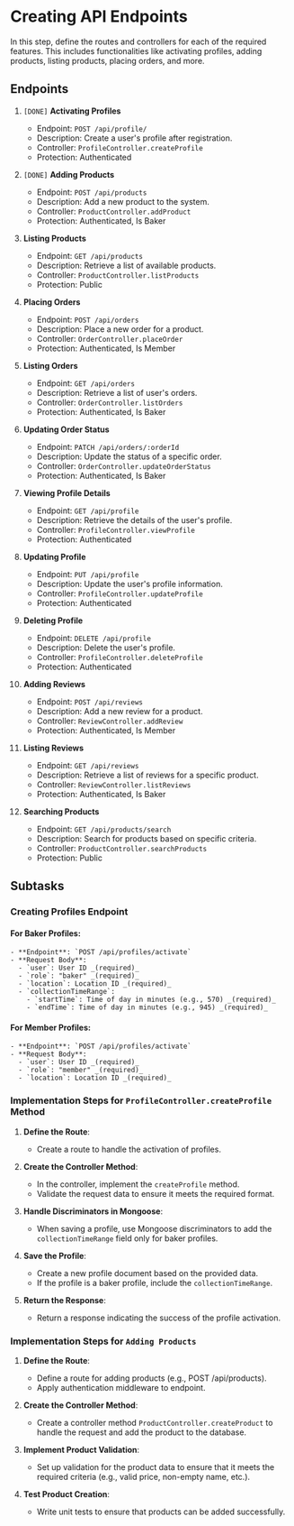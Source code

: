 # Creating API Endpoints

In this step, define the routes and controllers for each of the required features. This includes functionalities like activating profiles, adding products, listing products, placing orders, and more.

## Endpoints

1. `[DONE]` **Activating Profiles**
   - Endpoint: `POST /api/profile/`
   - Description: Create a user's profile after registration.
   - Controller: `ProfileController.createProfile`
   - Protection: Authenticated

2. `[DONE]` **Adding Products**
   - Endpoint: `POST /api/products`
   - Description: Add a new product to the system.
   - Controller: `ProductController.addProduct`
   - Protection: Authenticated, Is Baker

3. **Listing Products**
   - Endpoint: `GET /api/products`
   - Description: Retrieve a list of available products.
   - Controller: `ProductController.listProducts`
   - Protection: Public

4. **Placing Orders**
   - Endpoint: `POST /api/orders`
   - Description: Place a new order for a product.
   - Controller: `OrderController.placeOrder`
   - Protection: Authenticated, Is Member

5. **Listing Orders**
   - Endpoint: `GET /api/orders`
   - Description: Retrieve a list of user's orders.
   - Controller: `OrderController.listOrders`
   - Protection: Authenticated, Is Baker

6. **Updating Order Status**
   - Endpoint: `PATCH /api/orders/:orderId`
   - Description: Update the status of a specific order.
   - Controller: `OrderController.updateOrderStatus`
   - Protection: Authenticated, Is Baker

7. **Viewing Profile Details**
   - Endpoint: `GET /api/profile`
   - Description: Retrieve the details of the user's profile.
   - Controller: `ProfileController.viewProfile`
   - Protection: Authenticated

8. **Updating Profile**
   - Endpoint: `PUT /api/profile`
   - Description: Update the user's profile information.
   - Controller: `ProfileController.updateProfile`
   - Protection: Authenticated

9. **Deleting Profile**
   - Endpoint: `DELETE /api/profile`
   - Description: Delete the user's profile.
   - Controller: `ProfileController.deleteProfile`
   - Protection: Authenticated

10. **Adding Reviews**
    - Endpoint: `POST /api/reviews`
    - Description: Add a new review for a product.
    - Controller: `ReviewController.addReview`
    - Protection: Authenticated, Is Member

11. **Listing Reviews**
    - Endpoint: `GET /api/reviews`
    - Description: Retrieve a list of reviews for a specific product.
    - Controller: `ReviewController.listReviews`
    - Protection: Authenticated, Is Baker

12. **Searching Products**
    - Endpoint: `GET /api/products/search`
    - Description: Search for products based on specific criteria.
    - Controller: `ProductController.searchProducts`
    - Protection: Public

## Subtasks

### Creating Profiles Endpoint

#### For Baker Profiles:

    - **Endpoint**: `POST /api/profiles/activate`
    - **Request Body**:
      - `user`: User ID _(required)_
      - `role`: "baker" _(required)_
      - `location`: Location ID _(required)_
      - `collectionTimeRange`:
        - `startTime`: Time of day in minutes (e.g., 570) _(required)_
        - `endTime`: Time of day in minutes (e.g., 945) _(required)_

#### For Member Profiles:

    - **Endpoint**: `POST /api/profiles/activate`
    - **Request Body**:
      - `user`: User ID _(required)_
      - `role`: "member" _(required)_
      - `location`: Location ID _(required)_

### Implementation Steps for `ProfileController.createProfile` Method

1. **Define the Route**:
   - Create a route to handle the activation of profiles.

2. **Create the Controller Method**:
   - In the controller, implement the `createProfile` method.
   - Validate the request data to ensure it meets the required format.

3. **Handle Discriminators in Mongoose**:
   - When saving a profile, use Mongoose discriminators to add the `collectionTimeRange` field only for baker profiles.

4. **Save the Profile**:
   - Create a new profile document based on the provided data.
   - If the profile is a baker profile, include the `collectionTimeRange`.

5. **Return the Response**:
   - Return a response indicating the success of the profile activation.

### Implementation Steps for `Adding Products`

1. **Define the Route**:
   - Define a route for adding products (e.g., POST /api/products).
   - Apply authentication middleware to endpoint.

2. **Create the Controller Method**:
   - Create a controller method `ProductController.createProduct` to handle the request and add the product to the database.
   
3. **Implement Product Validation**:
   - Set up validation for the product data to ensure that it meets the required criteria (e.g., valid price, non-empty name, etc.).

4. **Test Product Creation**:
   - Write unit tests to ensure that products can be added successfully.
